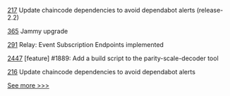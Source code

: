 
[217](https://github.com/hyperledger/fabric-sdk-java/pull/217) Update chaincode dependencies to avoid dependabot alerts (release-2.2)

[365](https://github.com/hyperledger/transact/pull/365) Jammy upgrade

[291](https://github.com/hyperledger-labs/weaver-dlt-interoperability/pull/291) Relay: Event Subscription Endpoints implemented

[2447](https://github.com/hyperledger/iroha/pull/2447) [feature] #1889: Add a build script to the parity-scale-decoder tool

[216](https://github.com/hyperledger/fabric-sdk-java/pull/216) Update chaincode dependencies to avoid dependabot alerts


[See more >>>](https://start-here.hyperledger.org/pull-requests)
